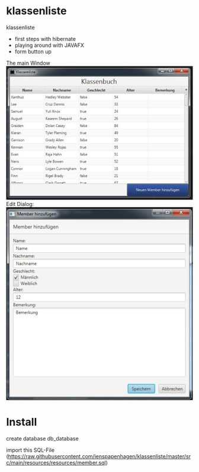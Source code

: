 # klassenliste
klassenliste
 - first steps with hibernate
 - playing around with JAVAFX
 - form button up
 
The main Window
![alt text](https://raw.githubusercontent.com/jenspapenhagen/klassenliste/master/src/main/resources/images/mainwindow.JPG)
Edit Dialog:
![alt text](https://raw.githubusercontent.com/jenspapenhagen/klassenliste/master/src/main/resources/images/addMemberWindow.JPG)

# Install

create database db_database

import this SQL-File (https://raw.githubusercontent.com/jenspapenhagen/klassenliste/master/src/main/resources/resources/member.sql)
